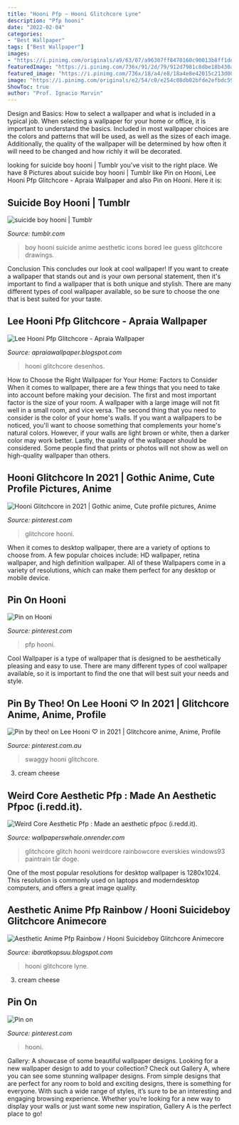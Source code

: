 ```yaml
---
title: "Hooni Pfp ~ Hooni Glitchcore Lyne"
description: "Pfp hooni"
date: "2022-02-04"
categories:
- "Best Wallpaper"
tags: ["Best Wallpaper"]
images:
- "https://i.pinimg.com/originals/a9/63/07/a96307ff8470160c90013b8ff1dea2fa.jpg"
featuredImage: "https://i.pinimg.com/736x/91/2d/79/912d7981c8dbe18b430a2748119e4334.jpg"
featured_image: "https://i.pinimg.com/736x/18/a4/e8/18a4e8e42015c213d0057106c7456692.jpg"
image: "https://i.pinimg.com/originals/e2/54/c0/e254c08db02bfde2efbdc590053d94c3.jpg"
ShowToc: true
author: "Prof. Ignacio Marvin"
---
```



Design and Basics: How to select a wallpaper and what is included in a typical job.
When selecting a wallpaper for your home or office, it is important to understand the basics. Included in most wallpaper choices are the colors and patterns that will be used, as well as the sizes of each image. Additionally, the quality of the wallpaper will be determined by how often it will need to be changed and how richly it will be decorated.

	

		
looking for suicide boy hooni | Tumblr you've visit to the right place. We have 8 Pictures about suicide boy hooni | Tumblr like Pin on Hooni, Lee Hooni Pfp Glitchcore - Apraia Wallpaper and also Pin on Hooni. Here it is:
		
    
## Suicide Boy Hooni | Tumblr

<img loading=lazy src="https://64.media.tumblr.com/08bd674dc96d77a3f59911f068fce1da/fced3b2bb6c3cfbd-bb/s640x960/3c3cd35e25b207daaa3fd624b1d27e3e7f12fb56.jpg" onerror="this.onerror=null;this.src='https://tse3.mm.bing.net/th?id=OIP.xYR3A1MFteXvENk4AiurHwHaG7&amp;pid=15.1';" alt="suicide boy hooni | Tumblr">

_Source: tumblr.com_

>boy hooni suicide anime aesthetic icons bored lee guess glitchcore drawings. 

	

Conclusion
This concludes our look at cool wallpaper! If you want to create a wallpaper that stands out and is your own personal statement, then it's important to find a wallpaper that is both unique and stylish. There are many different types of cool wallpaper available, so be sure to choose the one that is best suited for your taste.

    
## Lee Hooni Pfp Glitchcore - Apraia Wallpaper

<img loading=lazy src="https://i.pinimg.com/originals/fd/49/20/fd492038e2fc6804eb8a3d48576e645d.jpg" onerror="this.onerror=null;this.src='https://tse4.mm.bing.net/th?id=OIP.1bEKB-X5UglHTS2A-WI3jwHaHa&amp;pid=15.1';" alt="Lee Hooni Pfp Glitchcore - Apraia Wallpaper">

_Source: apraiawallpaper.blogspot.com_

>hooni glitchcore desenhos. 

	

How to Choose the Right Wallpaper for Your Home: Factors to Consider
When it comes to wallpaper, there are a few things that you need to take into account before making your decision. The first and most important factor is the size of your room. A wallpaper with a large image will not fit well in a small room, and vice versa. 
The second thing that you need to consider is the color of your home's walls. If you want a wallpapers to be noticed, you'll want to choose something that complements your home's natural colors. However, if your walls are light brown or white, then a darker color may work better. 
Lastly, the quality of the wallpaper should be considered. Some people find that prints or photos will not show as well on high-quality wallpaper than others.

    
## Hooni Glitchcore In 2021 | Gothic Anime, Cute Profile Pictures, Anime

<img loading=lazy src="https://i.pinimg.com/originals/fd/c5/c1/fdc5c1e63899a7cd26288327deeefc22.jpg" onerror="this.onerror=null;this.src='https://tse3.mm.bing.net/th?id=OIP.9N4lfENDBhCifmwAe1r7PwHaHa&amp;pid=15.1';" alt="Hooni Glitchcore in 2021 | Gothic anime, Cute profile pictures, Anime">

_Source: pinterest.com_

>glitchcore hooni. 

	

When it comes to desktop wallpaper, there are a variety of options to choose from. A few popular choices include: HD wallpaper, retina wallpaper, and high definition wallpaper. All of these Wallpapers come in a variety of resolutions, which can make them perfect for any desktop or mobile device. 

    
## Pin On Hooni

<img loading=lazy src="https://i.pinimg.com/originals/e2/54/c0/e254c08db02bfde2efbdc590053d94c3.jpg" onerror="this.onerror=null;this.src='https://tse3.mm.bing.net/th?id=OIP.3Ztegmtz0fwJah14tfKl2gHaHr&amp;pid=15.1';" alt="Pin on Hooni">

_Source: pinterest.com_

>pfp hooni. 

	

Cool Wallpaper is a type of wallpaper that is designed to be aesthetically pleasing and easy to use. There are many different types of cool wallpaper available, so it is important to find the one that will best suit your needs and style.

    
## Pin By Theo! On Lee Hooni ♡ In 2021 | Glitchcore Anime, Anime, Profile

<img loading=lazy src="https://i.pinimg.com/736x/18/a4/e8/18a4e8e42015c213d0057106c7456692.jpg" onerror="this.onerror=null;this.src='https://tse3.mm.bing.net/th?id=OIP.4W2jX6vtwCNYfpOExVMk-QHaHa&amp;pid=15.1';" alt="Pin by theo! on Lee Hooni ♡ in 2021 | Glitchcore anime, Anime, Profile">

_Source: pinterest.com.au_

>swaggy hooni glitchcore. 

	

3. cream cheese 

    
## Weird Core Aesthetic Pfp : Made An Aesthetic Pfpoc (i.redd.it).

<img loading=lazy src="https://i.pinimg.com/originals/a9/63/07/a96307ff8470160c90013b8ff1dea2fa.jpg" onerror="this.onerror=null;this.src='https://tse2.mm.bing.net/th?id=OIP.mezJBqkqEbtkA3j1OLQnFgHaHa&amp;pid=15.1';" alt="Weird Core Aesthetic Pfp : Made an aesthetic pfpoc (i.redd.it).">

_Source: wallpaperswhale.onrender.com_

>glitchcore glitch hooni weirdcore rainbowcore everskies windows93 paintrain tår doge. 

	

One of the most popular resolutions for desktop wallpaper is 1280x1024. This resolution is commonly used on laptops and moderndesktop computers, and offers a great image quality.

    
## Aesthetic Anime Pfp Rainbow / Hooni Suicideboy Glitchcore Animecore

<img loading=lazy src="https://i.pinimg.com/originals/02/3f/ca/023fca1c526b662a2de3268d0636e98e.jpg" onerror="this.onerror=null;this.src='https://tse1.mm.bing.net/th?id=OIP.WSJYfhNomq98gqy9JHu6hgHaHa&amp;pid=15.1';" alt="Aesthetic Anime Pfp Rainbow / Hooni Suicideboy Glitchcore Animecore">

_Source: ibaratkopsuu.blogspot.com_

>hooni glitchcore lyne. 

	

3. cream cheese 

    
## Pin On

<img loading=lazy src="https://i.pinimg.com/736x/91/2d/79/912d7981c8dbe18b430a2748119e4334.jpg" onerror="this.onerror=null;this.src='https://tse1.mm.bing.net/th?id=OIP.8w_udHqS16paceMHEtIZXwHaN6&amp;pid=15.1';" alt="Pin on">

_Source: pinterest.com_

>hooni. 

	

Gallery: A showcase of some beautiful wallpaper designs.
Looking for a new wallpaper design to add to your collection? Check out Gallery A, where you can see some stunning wallpaper designs. From simple designs that are perfect for any room to bold and exciting designs, there is something for everyone. With such a wide range of styles, it’s sure to be an interesting and engaging browsing experience. Whether you’re looking for a new way to display your walls or just want some new inspiration, Gallery A is the perfect place to go!





	
	

